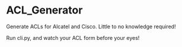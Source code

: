 # ACL_Generator
Generate ACLs for Alcatel and Cisco.  Little to no knowledge required!

Run cli.py, and watch your ACL form before your eyes!

